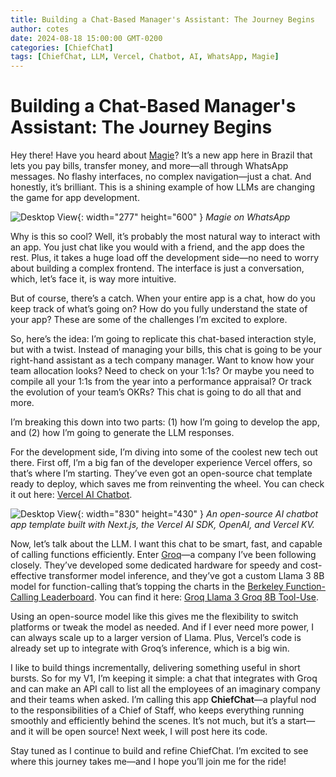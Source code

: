 ```yaml
---
title: Building a Chat-Based Manager's Assistant: The Journey Begins
author: cotes
date: 2024-08-18 15:00:00 GMT-0200
categories: [ChiefChat]
tags: [ChiefChat, LLM, Vercel, Chatbot, AI, WhatsApp, Magie]
---
```


# Building a Chat-Based Manager's Assistant: The Journey Begins

Hey there! Have you heard about [Magie](https://magie.com.br/)? It’s a new app here in Brazil that lets you pay bills, transfer money, and more—all through WhatsApp messages. No flashy interfaces, no complex navigation—just a chat. And honestly, it’s brilliant. This is a shining example of how LLMs are changing the game for app development.

![Desktop View](https://framerusercontent.com/images/L5ftsFstggGR9H9WNQp3SCKbyis.png?scale-down-to=600){: width="277" height="600" }
_Magie on WhatsApp_

Why is this so cool? Well, it’s probably the most natural way to interact with an app. You just chat like you would with a friend, and the app does the rest. Plus, it takes a huge load off the development side—no need to worry about building a complex frontend. The interface is just a conversation, which, let’s face it, is way more intuitive.

But of course, there’s a catch. When your entire app is a chat, how do you keep track of what’s going on? How do you fully understand the state of your app? These are some of the challenges I’m excited to explore.

So, here’s the idea: I’m going to replicate this chat-based interaction style, but with a twist. Instead of managing your bills, this chat is going to be your right-hand assistant as a tech company manager. Want to know how your team allocation looks? Need to check on your 1:1s? Or maybe you need to compile all your 1:1s from the year into a performance appraisal? Or track the evolution of your team’s OKRs? This chat is going to do all that and more.

I’m breaking this down into two parts: (1) how I’m going to develop the app, and (2) how I’m going to generate the LLM responses.

For the development side, I’m diving into some of the coolest new tech out there. First off, I’m a big fan of the developer experience Vercel offers, so that’s where I’m starting. They’ve even got an open-source chat template ready to deploy, which saves me from reinventing the wheel. You can check it out here: [Vercel AI Chatbot](https://github.com/vercel/ai-chatbot).

![Desktop View](https://camo.githubusercontent.com/2885568d02297567020d63bbde49f54ee6f12c9909264f312b2834e702d5ff46/68747470733a2f2f636861742e76657263656c2e61692f6f70656e67726170682d696d6167652e706e67){: width="830" height="430" }
_An open-source AI chatbot app template built with Next.js, the Vercel AI SDK, OpenAI, and Vercel KV._

Now, let’s talk about the LLM. I want this chat to be smart, fast, and capable of calling functions efficiently. Enter [Groq](https://groq.com/)—a company I’ve been following closely. They’ve developed some dedicated hardware for speedy and cost-effective transformer model inference, and they’ve got a custom Llama 3 8B model for function-calling that’s topping the charts in the [Berkeley Function-Calling Leaderboard](https://gorilla.cs.berkeley.edu/leaderboard.html). You can find it here: [Groq Llama 3 Groq 8B Tool-Use](https://huggingface.co/Groq/Llama-3-Groq-8B-Tool-Use).

Using an open-source model like this gives me the flexibility to switch platforms or tweak the model as needed. And if I ever need more power, I can always scale up to a larger version of Llama. Plus, Vercel’s code is already set up to integrate with Groq’s inference, which is a big win.

I like to build things incrementally, delivering something useful in short bursts. So for my V1, I’m keeping it simple: a chat that integrates with Groq and can make an API call to list all the employees of an imaginary company and their teams when asked. I’m calling this app **ChiefChat**—a playful nod to the responsibilities of a Chief of Staff, who keeps everything running smoothly and efficiently behind the scenes. It’s not much, but it’s a start—and it will be open source! Next week, I will post here its code.

Stay tuned as I continue to build and refine ChiefChat. I’m excited to see where this journey takes me—and I hope you’ll join me for the ride!
